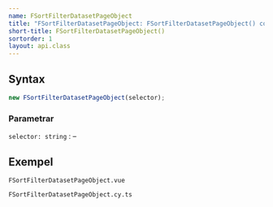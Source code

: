 ```yaml
---
name: FSortFilterDatasetPageObject
title: "FSortFilterDatasetPageObject: FSortFilterDatasetPageObject() constructor"
short-title: FSortFilterDatasetPageObject()
sortorder: 1
layout: api.class
---
```


## Syntax

```ts nocompile nolint
new FSortFilterDatasetPageObject(selector);
```

### Parametrar

`selector: string`
: &ndash;

## Exempel

```import static
FSortFilterDatasetPageObject.vue
```

```import
FSortFilterDatasetPageObject.cy.ts
```
